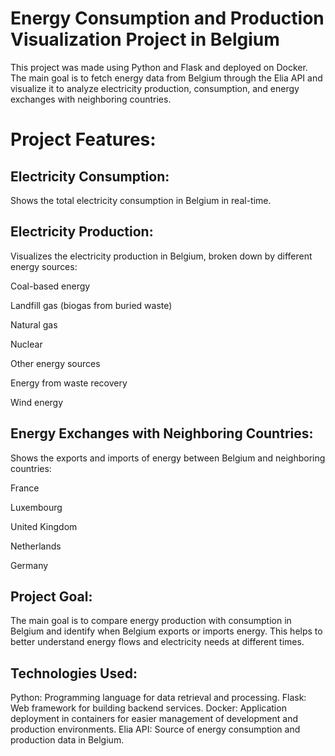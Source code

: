 # Energy Consumption and Production Visualization Project in Belgium
This project was made using Python and Flask and deployed on Docker. The main goal is to fetch energy data from Belgium through the Elia API and visualize it to analyze electricity production, consumption, and energy exchanges with neighboring countries.

# Project Features:
## Electricity Consumption:
Shows the total electricity consumption in Belgium in real-time.

## Electricity Production:
Visualizes the electricity production in Belgium, broken down by different energy sources:

Coal-based energy

Landfill gas (biogas from buried waste)

Natural gas

Nuclear

Other energy sources

Energy from waste recovery

Wind energy

## Energy Exchanges with Neighboring Countries:
Shows the exports and imports of energy between Belgium and neighboring countries:

France

Luxembourg

United Kingdom

Netherlands

Germany

## Project Goal:
The main goal is to compare energy production with consumption in Belgium and identify when Belgium exports or imports energy. This helps to better understand energy flows and electricity needs at different times.

## Technologies Used:
Python: Programming language for data retrieval and processing.
Flask: Web framework for building backend services.
Docker: Application deployment in containers for easier management of development and production environments.
Elia API: Source of energy consumption and production data in Belgium.
 
